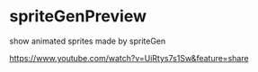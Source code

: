 # spriteGenPreview
show animated sprites made by spriteGen

https://www.youtube.com/watch?v=UiRtys7s1Sw&feature=share